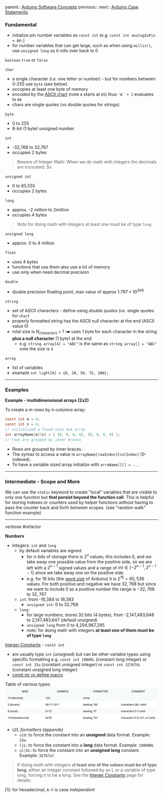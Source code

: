 parent:: [Arduino Software Concepts](Arduino%20Software%20Concepts.md)
previous::
next:: [Arduino Case Statements](Arduino%20Case%20Statements.md)

### Fundamental

- initialize pin number variables as `const int` (e.g. `const int analogInPin = A0;`)
- for number variables that can get large, such as when using `millis()`, use `unsigned long` so it rolls over back to 0

`boolean`
	`true` or `false`

`char`
- a single character (i.e. one letter or number) - but for numbers between 0-255 use `byte` (see below)
- occupies at least one byte of memory
- encoded by the [ASCII chart](https://web.archive.org/web/20171028220458/https://www.arduino.cc/en/Reference/ASCIIchart) (note `A` starts at `65`) thus `'A' + 1` evaluates to `66`
- chars are single quotes (vs double quotes for strings)

`byte`
- 0 to 255
- 8-bit (1 byte) unsigned number

`int`
- -32,768 to 32,767
- occupies 2 bytes 

> Beware of Integer Math: When we do math with integers the decimals are truncated. So 

`unsigned int`
- 0 to 65,535
- occupies 2 bytes 

`long`
- approx. -2 million to 2million
- occupies 4 bytes

> Note for doing math with integers at least one must be of type `long`

`unsigned long`
- approx. 0 to 4 million

`float`
- uses 4 bytes
- functions that use them also use a lot of memory
- use only when need decimal precision

`double`
- double precision floating point, max value of approx $1.797 \times 10^{308}$

`string`
- set of ASCII characters - define using _double quotes_ (vs. single quotes for `char`)
- properly formatted string has the ASCII null character at the end (ASCII value 0)
- total size is $N_{characters} + 1$ :➡️ uses 1 byte for each character in the string **plus a null character** (1 byte) at the end
	- e.g. `string array[4] = "ABC"` is the same as `string array[] = "ABC"`  note the size is `4`

`array`
- list of variables 
- example `int light[6] = {0, 20, 50, 75, 100};`

---

### Examples

**Example - multidimensional arrays (2x2)**

To create a _m-rows_ by _n-columns_ array:
```c
const int m = 4;
const int n = 4;
// initialized a fixed-size 4x4 array
int arrayName[m][n] = { {0, 0, 0, 0}, {0, 0, 0, 0} };
// rows are grouped by inner braces
```
- Rows are grouped by inner braces.
- The syntax to access a value is `arrayName[rowIndex][colIndex]` (0-indexed).
- To have a variable sized array initialize with `arraName[][] = ...`


---

### Intermediate - Scope and More

We can use the `static` keyword to create "local" variables that are visible to only one function but **that persist beyond the function call**. This is helpful for storing indexes or counters used by helper functions without having to pass the counter back and forth between scopes. (see "random walk" function example)







---
verbose #refactor 

**Numbers**
- Integers: `int` and `long`
	- by default variables are _signed_. 
		- for _n-bits_ of storage there is $2^n$ values; this includes 0, and we take away one possible value from the positive side, so we are left with a $2^{n-1}$ signed values and a range of $\text{int} \in [-2^{n-1}, 2^{n-1} - 1]$ since we take away one on the positive side. 
		- e.g. for 16 bits (the [word size](word%20size) of Arduino) it is $2^{16}=65,536$ values. For both positive and negative we have $32,768$ but since we want to include 0 as a positive number the range is $-32,768$ to $32,767$.
	- `int`: from -16,384 to 16,383
		- `unsigned int`: 0 to 32,768
	- `long`: 
		- for large numbers; stores 32 bits (4 bytes), from -2,147,483,648 to 2,147,483,647 (default unsigned)
		- `unsigned long`  from 0 to 4,294,967,295
		- note: for doing math with integers **at least one of them must be of type `long`**

[Integer Constants](https://www.arduino.cc/reference/en/language/variables/constants/integerconstants/) - `const int`
- are usually type `int` (unsigned) but can be other variable types using specific formatting e.g. `const int 10000L` (constant long integer) or `const int 33u` (constant unsigned integer) or `const int 32767UL` (constant unsigned long integer)
- [const int vs define macro](const%20int%20vs%20define%20macro.md)

Table of various types:
![](Personal%20Folders/that_marouk_ish/attachments/Pasted%20image%2020221005161457.png)

- _U/L formatters (appends)_
	- `u|U`: to force the constant into an **unsigned** data format. Example: `33u`
	- `l|L`: to force the constant into a **long** data format. Example: `100000L`
	- `ul|UL`: to force the constant into an **unsigned** **long** constant. Example: `32767ul`

> If doing math with integers a**t least one of the values must be of type long**, either an integer constant followed by an L or a variable of type long, forcing it to be a long. See the [Integer Constants](https://www.arduino.cc/reference/en/language/variables/constants/integerconstants) page for details.


[1]: for hexadecimal, `A-F` is case _independent_